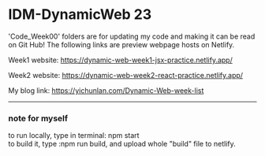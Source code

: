 # IDM-DynamicWeb 23

'Code_Week00' folders are for updating my code and making it can be read on Git Hub! 
The following links are preview webpage hosts on Netlify.

Week1 website:
https://dynamic-web-week1-jsx-practice.netlify.app/

Week2 website:
https://dynamic-web-week2-react-practice.netlify.app/



My blog link: https://yichunlan.com/Dynamic-Web-week-list
<hr>

 ### **note for myself**
 
 to run locally, type in terminal: npm start  <br>
 to build it, type :npm run build, and upload whole "build" file to netlify.

 
 
